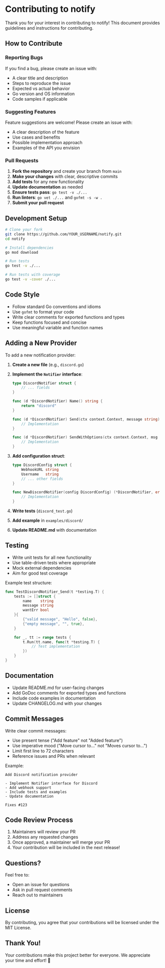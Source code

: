 # Contributing to notify

Thank you for your interest in contributing to notify! This document provides guidelines and instructions for contributing.

## How to Contribute

### Reporting Bugs

If you find a bug, please create an issue with:
- A clear title and description
- Steps to reproduce the issue
- Expected vs actual behavior
- Go version and OS information
- Code samples if applicable

### Suggesting Features

Feature suggestions are welcome! Please create an issue with:
- A clear description of the feature
- Use cases and benefits
- Possible implementation approach
- Examples of the API you envision

### Pull Requests

1. **Fork the repository** and create your branch from `main`
2. **Make your changes** with clear, descriptive commits
3. **Add tests** for any new functionality
4. **Update documentation** as needed
5. **Ensure tests pass**: `go test -v ./...`
6. **Run linters**: `go vet ./...` and `gofmt -s -w .`
7. **Submit your pull request**

## Development Setup

```bash
# Clone your fork
git clone https://github.com/YOUR_USERNAME/notify.git
cd notify

# Install dependencies
go mod download

# Run tests
go test -v ./...

# Run tests with coverage
go test -v -cover ./...
```

## Code Style

- Follow standard Go conventions and idioms
- Use `gofmt` to format your code
- Write clear comments for exported functions and types
- Keep functions focused and concise
- Use meaningful variable and function names

## Adding a New Provider

To add a new notification provider:

1. **Create a new file** (e.g., `discord.go`)
2. **Implement the `Notifier` interface**:
   ```go
   type DiscordNotifier struct {
       // ... fields
   }

   func (d *DiscordNotifier) Name() string {
       return "discord"
   }

   func (d *DiscordNotifier) Send(ctx context.Context, message string) error {
       // Implementation
   }

   func (d *DiscordNotifier) SendWithOptions(ctx context.Context, msg *Message) error {
       // Implementation
   }
   ```

3. **Add configuration struct**:
   ```go
   type DiscordConfig struct {
       WebhookURL string
       Username   string
       // ... other fields
   }

   func NewDiscordNotifier(config DiscordConfig) (*DiscordNotifier, error) {
       // Implementation
   }
   ```

4. **Write tests** (`discord_test.go`)
5. **Add example** in `examples/discord/`
6. **Update README.md** with documentation

## Testing

- Write unit tests for all new functionality
- Use table-driven tests where appropriate
- Mock external dependencies
- Aim for good test coverage

Example test structure:
```go
func TestDiscordNotifier_Send(t *testing.T) {
    tests := []struct {
        name    string
        message string
        wantErr bool
    }{
        {"valid message", "Hello", false},
        {"empty message", "", true},
    }

    for _, tt := range tests {
        t.Run(tt.name, func(t *testing.T) {
            // Test implementation
        })
    }
}
```

## Documentation

- Update README.md for user-facing changes
- Add GoDoc comments for exported types and functions
- Include code examples in documentation
- Update CHANGELOG.md with your changes

## Commit Messages

Write clear commit messages:
- Use present tense ("Add feature" not "Added feature")
- Use imperative mood ("Move cursor to..." not "Moves cursor to...")
- Limit first line to 72 characters
- Reference issues and PRs when relevant

Example:
```
Add Discord notification provider

- Implement Notifier interface for Discord
- Add webhook support
- Include tests and examples
- Update documentation

Fixes #123
```

## Code Review Process

1. Maintainers will review your PR
2. Address any requested changes
3. Once approved, a maintainer will merge your PR
4. Your contribution will be included in the next release!

## Questions?

Feel free to:
- Open an issue for questions
- Ask in pull request comments
- Reach out to maintainers

## License

By contributing, you agree that your contributions will be licensed under the MIT License.

## Thank You!

Your contributions make this project better for everyone. We appreciate your time and effort! 🙏

